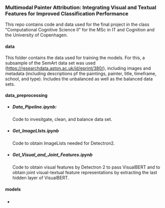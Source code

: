 ### Multimodal Painter Attribution: Integrating Visual and Textual Features for Improved Classification Performance 

This repo contains code and data used for the final project in the class "Computational Cognitive Science II" for the MSc in IT and Cognition and the University of Copenhagen. 

#### data
This folder contains the data used for training the models. For this, a subsample of the SemArt data set was used (https://researchdata.aston.ac.uk/id/eprint/380/), including images and metadata (including descriptions pf the paintings, painter, title, timeframe, school, and type). Includes the unbalanced as well as the balanced data sets. 

#### data_preprocessing

- ##### Data_Pipeline.ipynb:
  Code to invesitgate, clean, and balance data set.
- ##### Get_ImageLIsts.ipynb
  Code to obtain ImageLists needed for Detectron2.
- ##### Get_Visual_and_Joint_Features.ipynb
  Code to obtain visual features by Detectron 2 to pass VisualBERT and to obtain joint visual-textual feature representations by extracting the last hidden layer of VisualBERT.

#### models 

- ##### 
